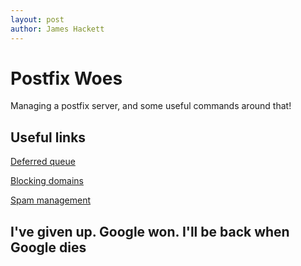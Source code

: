 ```yaml
---
layout: post
author: James Hackett
---
```


# Postfix Woes

Managing a postfix server, and some useful commands around that!

## Useful links

[Deferred queue](https://bobcares.com/blog/postfix-deferred-queue/)

[Blocking domains](https://www.linuxquestions.org/questions/linux-server-73/how-to-block-domains-postfix-684924/)

[Spam management](https://www.linuxbabe.com/mail-server/block-email-spam-postfix)


## I've given up. Google won. I'll be back when Google dies
